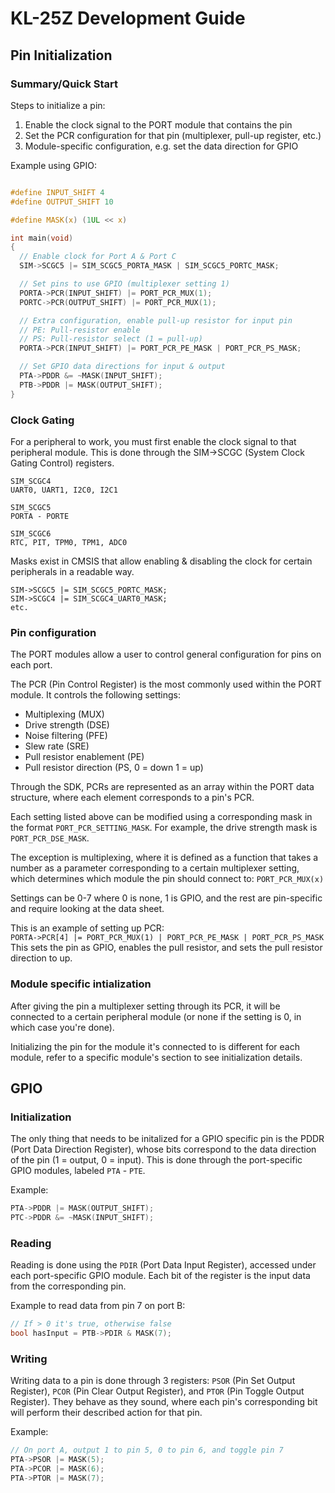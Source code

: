 # KL-25Z Development Guide
## Pin Initialization
### Summary/Quick Start
Steps to initialize a pin:
1. Enable the clock signal to the PORT module that contains the pin
2. Set the PCR configuration for that pin (multiplexer, pull-up register, etc.)
3. Module-specific configuration, e.g. set the data direction for GPIO

Example using GPIO:

```c

#define INPUT_SHIFT 4
#define OUTPUT_SHIFT 10

#define MASK(x) (1UL << x)

int main(void) 
{
  // Enable clock for Port A & Port C
  SIM->SCGC5 |= SIM_SCGC5_PORTA_MASK | SIM_SCGC5_PORTC_MASK;

  // Set pins to use GPIO (multiplexer setting 1)
  PORTA->PCR(INPUT_SHIFT) |= PORT_PCR_MUX(1);
  PORTC->PCR(OUTPUT_SHIFT) |= PORT_PCR_MUX(1);

  // Extra configuration, enable pull-up resistor for input pin
  // PE: Pull-resistor enable
  // PS: Pull-resistor select (1 = pull-up)
  PORTA->PCR(INPUT_SHIFT) |= PORT_PCR_PE_MASK | PORT_PCR_PS_MASK;

  // Set GPIO data directions for input & output
  PTA->PDDR &= ~MASK(INPUT_SHIFT);
  PTB->PDDR |= MASK(OUTPUT_SHIFT);
}

```

### Clock Gating
For a peripheral to work, you must first enable the clock signal to that peripheral module.
This is done through the SIM->SCGC (System Clock Gating Control) registers.

```
SIM_SCGC4
UART0, UART1, I2C0, I2C1

SIM_SCGC5
PORTA - PORTE

SIM_SCGC6
RTC, PIT, TPM0, TPM1, ADC0
```

Masks exist in CMSIS that allow enabling & disabling the clock for certain peripherals in a readable way.
```
SIM->SCGC5 |= SIM_SCGC5_PORTC_MASK;
SIM->SCGC4 |= SIM_SCGC4_UART0_MASK;
etc.
```

### Pin configuration
The PORT modules allow a user to control general configuration for pins on each port.

The PCR (Pin Control Register) is the most commonly used within the PORT module. It controls the following settings:
  - Multiplexing (MUX)
  - Drive strength (DSE)
  - Noise filtering (PFE)
  - Slew rate (SRE)
  - Pull resistor enablement (PE)
  - Pull resistor direction (PS, 0 = down 1 = up)

Through the SDK, PCRs are represented as an array within the PORT data structure, where each element corresponds to a pin's PCR. 

Each setting listed above can be modified using a corresponding mask in the format `PORT_PCR_SETTING_MASK`. For example, the drive strength mask is `PORT_PCR_DSE_MASK`.

The exception is multiplexing, where it is defined as a function that takes a number as a parameter corresponding to a certain multiplexer setting, which determines which module the pin should connect to:
`PORT_PCR_MUX(x)`

Settings can be 0-7 where 0 is none, 1 is GPIO, and the rest are pin-specific and require looking at the data sheet.

This is an example of setting up PCR:\
`PORTA->PCR[4] |= PORT_PCR_MUX(1) | PORT_PCR_PE_MASK | PORT_PCR_PS_MASK`\
This sets the pin as GPIO, enables the pull resistor, and sets the pull resistor direction to up.

### Module specific intialization
After giving the pin a multiplexer setting through its PCR, it will be connected to a certain peripheral module (or none if the setting is 0, in which case you're done).

Initializing the pin for the module it's connected to is different for each module, refer to a specific module's section to see initialization details.


## GPIO
### Initialization
The only thing that needs to be initalized for a GPIO specific pin is the PDDR (Port Data Direction Register), whose bits correspond to the data direction of the pin (1 = output, 0 = input). This is done through the port-specific GPIO modules, labeled `PTA` - `PTE`.

Example: 
```c
PTA->PDDR |= MASK(OUTPUT_SHIFT);
PTC->PDDR &= ~MASK(INPUT_SHIFT);
```

### Reading
Reading is done using the `PDIR` (Port Data Input Register), accessed under each port-specific GPIO module. Each bit of the register is the input data from the corresponding pin.

Example to read data from pin 7 on port B:
```c
// If > 0 it's true, otherwise false
bool hasInput = PTB->PDIR & MASK(7);
```

### Writing
Writing data to a pin is done through 3 registers: `PSOR` (Pin Set Output Register), `PCOR` (Pin Clear Output Register), and `PTOR` (Pin Toggle Output Register). They behave as they sound, where each pin's corresponding bit will perform their described action for that pin.

Example:
```c
// On port A, output 1 to pin 5, 0 to pin 6, and toggle pin 7
PTA->PSOR |= MASK(5);
PTA->PCOR |= MASK(6);
PTA->PTOR |= MASK(7);
```